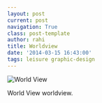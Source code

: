 ```yaml
---
layout: post
current: post
navigation: True
class: post-template
author: rahi
title: Worldview
date: '2014-03-15 16:43:00'
tags: leisure graphic-design
---
```


![World View](https://i.imgur.com/RGNSKka.png)

World View worldview.
